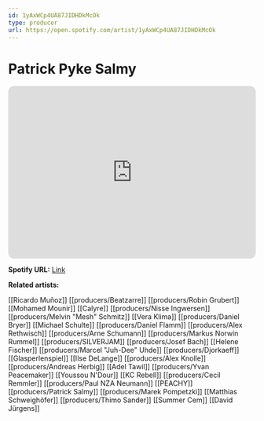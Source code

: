 ```yaml
---
id: 1yAxWCp4UA87JIDHDkMcOk
type: producer
url: https://open.spotify.com/artist/1yAxWCp4UA87JIDHDkMcOk
---
```

# Patrick Pyke Salmy

<iframe style="border-radius:12px" src="https://open.spotify.com/embed/artist/1yAxWCp4UA87JIDHDkMcOk" width="100%" height="352" frameBorder="0" allowfullscreen="" allow="autoplay; clipboard-write; encrypted-media; fullscreen; picture-in-picture" loading="lazy"></iframe>

**Spotify URL:** [Link](https://open.spotify.com/artist/1yAxWCp4UA87JIDHDkMcOk)

**Related artists:**

[[Ricardo Muñoz]]
[[producers/Beatzarre]]
[[producers/Robin Grubert]]
[[Mohamed Mounir]]
[[Calyre]]
[[producers/Nisse Ingwersen]]
[[producers/Melvin "Mesh" Schmitz]]
[[Vera Klima]]
[[producers/Daniel Bryer]]
[[Michael Schulte]]
[[producers/Daniel Flamm]]
[[producers/Alex Rethwisch]]
[[producers/Arne Schumann]]
[[producers/Markus Norwin Rummel]]
[[producers/SILVERJAM]]
[[producers/Josef Bach]]
[[Helene Fischer]]
[[producers/Marcel "Juh-Dee" Uhde]]
[[producers/Djorkaeff]]
[[Glasperlenspiel]]
[[Ilse DeLange]]
[[producers/Alex Knolle]]
[[producers/Andreas Herbig]]
[[Adel Tawil]]
[[producers/Yvan Peacemaker]]
[[Youssou N'Dour]]
[[KC Rebell]]
[[producers/Cecil Remmler]]
[[producers/Paul NZA Neumann]]
[[PEACHY]]
[[producers/Patrick Salmy]]
[[producers/Marek Pompetzki]]
[[Matthias Schweighöfer]]
[[producers/Thimo Sander]]
[[Summer Cem]]
[[David Jürgens]]

